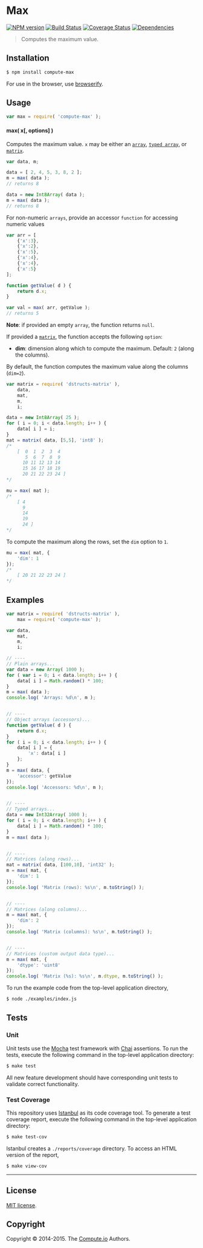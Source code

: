 Max
===
[![NPM version][npm-image]][npm-url] [![Build Status][travis-image]][travis-url] [![Coverage Status][coveralls-image]][coveralls-url] [![Dependencies][dependencies-image]][dependencies-url]

> Computes the maximum value.


## Installation

``` bash
$ npm install compute-max
```

For use in the browser, use [browserify](https://github.com/substack/node-browserify).


## Usage

``` javascript
var max = require( 'compute-max' );
```

#### max( x[, options] )

Computes the maximum value. `x` may be either an [`array`](https://developer.mozilla.org/en-US/docs/Web/JavaScript/Reference/Global_Objects/Array), [`typed array`](https://developer.mozilla.org/en-US/docs/Web/JavaScript/Typed_arrays), or [`matrix`](https://github.com/dstructs/matrix).

``` javascript
var data, m;

data = [ 2, 4, 5, 3, 8, 2 ];
m = max( data );
// returns 8

data = new Int8Array( data );
m = max( data );
// returns 8
```

For non-numeric `arrays`, provide an accessor `function` for accessing numeric values

``` javascript
var arr = [
	{'x':3},
	{'x':2},
	{'x':5},
	{'x':4},
	{'x':4},
	{'x':5}
];

function getValue( d ) {
	return d.x;
}

var val = max( arr, getValue );
// returns 5
```
__Note__: if provided an empty `array`, the function returns `null`.

If provided a [`matrix`](https://github.com/dstructs/matrix), the function accepts the following `option`:

*	__dim__: dimension along which to compute the maximum. Default: `2` (along the columns).

By default, the function computes the maximum value along the columns (`dim=2`).

``` javascript
var matrix = require( 'dstructs-matrix' ),
	data,
	mat,
	m,
	i;

data = new Int8Array( 25 );
for ( i = 0; i < data.length; i++ ) {
	data[ i ] = i;
}
mat = matrix( data, [5,5], 'int8' );
/*
	[  0  1  2  3  4
	   5  6  7  8  9
	  10 11 12 13 14
	  15 16 17 18 19
	  20 21 22 23 24 ]
*/

mu = max( mat );
/*
	[ 4
	  9
	  14
	  19
	  24 ]
*/
```

To compute the maximum along the rows, set the `dim` option to `1`.

``` javascript
mu = max( mat, {
	'dim': 1
});
/*
	[ 20 21 22 23 24 ]
*/
```

## Examples

``` javascript
var matrix = require( 'dstructs-matrix' ),
	max = require( 'compute-max' );

var data,
	mat,
	m,
	i;

// ----
// Plain arrays...
var data = new Array( 1000 );
for ( var i = 0; i < data.length; i++ ) {
	data[ i ] = Math.random() * 100;
}
m = max( data );
console.log( 'Arrays: %d\n', m );


// ----
// Object arrays (accessors)...
function getValue( d ) {
	return d.x;
}
for ( i = 0; i < data.length; i++ ) {
	data[ i ] = {
		'x': data[ i ]
	};
}
m = max( data, {
	'accessor': getValue
});
console.log( 'Accessors: %d\n', m );


// ----
// Typed arrays...
data = new Int32Array( 1000 );
for ( i = 0; i < data.length; i++ ) {
	data[ i ] = Math.random() * 100;
}
m = max( data );


// ----
// Matrices (along rows)...
mat = matrix( data, [100,10], 'int32' );
m = max( mat, {
	'dim': 1
});
console.log( 'Matrix (rows): %s\n', m.toString() );


// ----
// Matrices (along columns)...
m = max( mat, {
	'dim': 2
});
console.log( 'Matrix (columns): %s\n', m.toString() );


// ----
// Matrices (custom output data type)...
m = max( mat, {
	'dtype': 'uint8'
});
console.log( 'Matrix (%s): %s\n', m.dtype, m.toString() );

```

To run the example code from the top-level application directory,

``` bash
$ node ./examples/index.js
```


## Tests

### Unit

Unit tests use the [Mocha](http://mochajs.org) test framework with [Chai](http://chaijs.com) assertions. To run the tests, execute the following command in the top-level application directory:

``` bash
$ make test
```

All new feature development should have corresponding unit tests to validate correct functionality.


### Test Coverage

This repository uses [Istanbul](https://github.com/gotwarlost/istanbul) as its code coverage tool. To generate a test coverage report, execute the following command in the top-level application directory:

``` bash
$ make test-cov
```

Istanbul creates a `./reports/coverage` directory. To access an HTML version of the report,

``` bash
$ make view-cov
```


---
## License

[MIT license](http://opensource.org/licenses/MIT).


## Copyright

Copyright &copy; 2014-2015. The [Compute.io](https://github.com/compute-io) Authors.


[npm-image]: http://img.shields.io/npm/v/compute-max.svg
[npm-url]: https://npmjs.org/package/compute-max

[travis-image]: http://img.shields.io/travis/compute-io/max/master.svg
[travis-url]: https://travis-ci.org/compute-io/max

[coveralls-image]: https://img.shields.io/coveralls/compute-io/max/master.svg
[coveralls-url]: https://coveralls.io/r/compute-io/max?branch=master

[dependencies-image]: http://img.shields.io/david/compute-io/max.svg
[dependencies-url]: https://david-dm.org/compute-io/max

[dev-dependencies-image]: http://img.shields.io/david/dev/compute-io/max.svg
[dev-dependencies-url]: https://david-dm.org/dev/compute-io/max

[github-issues-image]: http://img.shields.io/github/issues/compute-io/max.svg
[github-issues-url]: https://github.com/compute-io/max/issues
